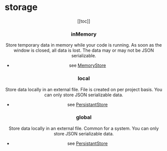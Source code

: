 # storage

<Header label="Store data"/>

[[toc]]

### inMemory
Store temporary data in memory while your code is running. As soon as the window is closed, all data is lost. The data may or may not be JSON serializable.
* see [MemoryStore](/structures/MemoryStore.md) 


### local
Store data locally in an external file. File is created on per project basis. You can only store JSON serializable data.
* see [PersistantStore](/) 


### global
Store data locally in an external file. Common for a system. You can only store JSON serializable data.
* see [PersistantStore](/) 